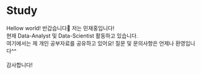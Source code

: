 # Study
Hellow world! 반갑습니다👋 저는 민재홍입니다!<br> 
현재 Data-Analyst 및 Data-Scientist 활동하고 있습니다.<br> 
여기에서는 제 개인 공부자료를 공유하고 있어요! 질문 및 문의사항은 언제나 환영입니다^^<br>  
감사합니다!

